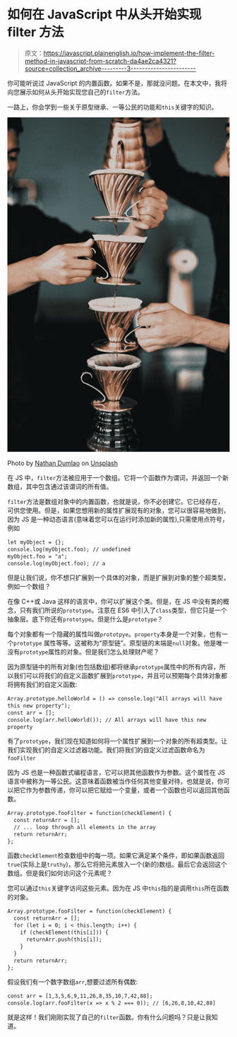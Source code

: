 # 如何在 JavaScript 中从头开始实现 filter 方法

> 原文：<https://javascript.plainenglish.io/how-implement-the-filter-method-in-javascript-from-scratch-da4ae2ca4321?source=collection_archive---------3----------------------->

你可能听说过 JavaScript 的内置函数。如果不是，那就没问题。在本文中，我将向您展示如何从头开始实现您自己的`filter`方法。

一路上，你会学到一些关于原型继承、一等公民的功能和`this`关键字的知识。

![](img/3bdf40d299a206dd16ee10a82cf36aab.png)

Photo by [Nathan Dumlao](https://unsplash.com/@nate_dumlao?utm_source=medium&utm_medium=referral) on [Unsplash](https://unsplash.com?utm_source=medium&utm_medium=referral)

在 JS 中，`filter`方法被应用于一个数组。它将一个函数作为谓词，并返回一个新数组，其中包含通过该谓词的所有值。

`filter`方法是数组对象中的内置函数，也就是说，你不必创建它。它已经存在，可供您使用。但是，如果您想用新的属性扩展现有的对象，您可以很容易地做到，因为 JS 是一种动态语言(意味着您可以在运行时添加新的属性),只需使用点符号，例如

```
let myObject = {};
console.log(myObject.foo); // undefined
myObject.foo = "a";
console.log(myObject.foo); // a
```

但是让我们说，你不想只扩展到一个具体的对象，而是扩展到对象的整个超类型，例如一个数组？

在像 C++或 Java 这样的语言中，你可以扩展这个类。但是，在 JS 中没有类的概念，只有我们所说的`prototype`。注意在 ES6 中引入了`class`类型，但它只是一个抽象层。底下你还有`prototype`。但是什么是`prototype`？

每个对象都有一个隐藏的属性叫做`prototpye`。`property`本身是一个对象，也有一个`prototype` 属性等等。这被称为“原型链”。原型链的末端是`null`对象。他是唯一没有`prototype`属性的对象。但是我们怎么处理财产呢？

因为原型链中的所有对象(也包括数组)都将继承`prototype`属性中的所有内容，所以我们可以将我们的自定义函数扩展到`prototype`，并且可以预期每个具体对象都将拥有我们的自定义函数:

```
Array.prototype.helloWorld = () => console.log("All arrays will have this new property");
const arr = [];
console.log(arr.helloWorld()); // All arrays will have this new property
```

有了`prototype`，我们现在知道如何将一个属性扩展到一个对象的所有超类型。让我们实现我们的自定义过滤器功能。我们将我们的自定义过滤函数命名为`fooFilter`

因为 JS 也是一种函数式编程语言，它可以把其他函数作为参数。这个属性在 JS 语言中被称为一等公民。这意味着函数被当作任何其他变量对待，也就是说，你可以把它作为参数传递，你可以把它赋给一个变量，或者一个函数也可以返回其他函数。

```
Array.prototype.fooFilter = function(checkElement) {
  const returnArr = [];
  // ... loop through all elements in the array 
  return returnArr;
};
```

函数`checkElement`检查数组中的每一项。如果它满足某个条件，即如果函数返回`true`(实际上是`truthy`)，那么它将把元素放入一个(新的)数组。最后它会返回这个数组。但是我们如何访问这个元素呢？

您可以通过`this`关键字访问这些元素。因为在 JS 中`this`指的是调用`this`所在函数的对象。

```
Array.prototype.fooFilter = function(checkElement) {
  const returnArr = [];
  for (let i = 0; i < this.length; i++) {
    if (checkElement(this[i])) {
      returnArr.push(this[i]);
    }
  }
  return returnArr;
};
```

假设我们有一个数字数组`arr`,想要过滤所有偶数:

```
const arr = [1,3,5,6,9,11,26,8,35,10,7,42,88];
console.log(arr.fooFilter(x => x % 2 === 0)); // [6,26,8,10,42,88]
```

就是这样！我们刚刚实现了自己的`filter`函数。你有什么问题吗？只是让我知道。